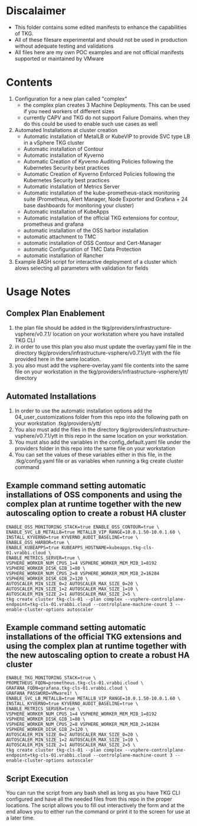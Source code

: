 # Discalaimer
* This folder contains some edited manifests to enhance the capabilities of TKG.
* All of these filesare experimental and should not be used in production without adequate testing and validations
* All files here are my own POC examples and are not official manifests supported or maintained by VMware

# Contents
1. Configuration for a new plan called "complex"
   * the complex plan creates 3 Machine Deployments. This can be used if you need workers of different sizes
   * currently CAPV and TKG do not support Failure Domains. when they do this could be used to enable such use cases as well
2. Automated Installations at cluster creation
    * Automatic installation of MetalLB or KubeVIP to provide SVC type LB in a vSphere TKG cluster
    * Automatic installation of Contour
    * Automatic installation of Kyverno
    * Automatic Creation of Kyverno Auditing Policies following the Kubernetes Security best practices
    * Automatic Creation of Kyverno Enforced Policies following the Kubernetes Security best practices
    * Automatic installation of Metrics Server
    * Automatic installation of the kube-prometheus-stack monitoring suite (Prometheus, Alert Manager, Node Exporter and Grafana + 24 base dashboards for monitoring your cluster)
    * Automatic installation of KubeApps
    * Automatic installation of the official TKG extensions for contour, prometheus and grafana
    * automatic installation of the OSS harbor installation
    * automatic attachment to TMC
    * automatic installation of OSS Contour and Cert-Manager
    * automatic Configuration of TMC Data Protection
    * automatic installation of Rancher
3. Example BASH script for interactive deployment of a cluster which alows selecting all parameters with validation for fields

# Usage Notes
## Complex Plan Enablement
1. the plan file should be added in the tkg/providers/infrastructure-vsphere/v0.7.1/ location on your workstation where you have installed TKG CLI
2. in order to use this plan you also must update the overlay.yaml file in the directory tkg/providers/infrastructure-vsphere/v0.7.1/ytt with the file provided here in the same location.
3. you also must add the vsphere-overlay.yaml file contents into the same file on your workstation in the tkg/providers/infrastructure-vsphere/ytt/ directory
## Automated Installations
1. In order to use the automatic installation options add the 04_user_customizations folder from this repo into the following path on your workstation .tkg/providers/ytt/
2. You also must add the files in the directory tkg/providers/infrastructure-vsphere/v0.7.1/ytt in this repo in the same location on your workstation.
2. You must also add the variables in the config_default.yaml file under the providers folder in this repo into the same file on your workstation
3. You can set the values of these variables either in this file, in the .tkg/config.yaml file or as variables when running a tkg create cluster command

## Example command setting automatic installations of OSS components and using the complex plan at runtime together with the new autoscaling option to create a robust HA cluster
```
ENABLE_OSS_MONITORING_STACK=true ENABLE_OSS_CONTOUR=true \
ENABLE_SVC_LB_METALLB=true METALLB_VIP_RANGE=10.0.1.50-10.0.1.60 \
INSTALL_KYVERNO=true KYVERNO_AUDIT_BASELINE=true \
ENABLE_OSS_HARBOR=true \
ENABLE_KUBEAPPS=true KUBEAPPS_HOSTNAME=kubeapps.tkg-cls-01.vrabbi.cloud \
ENABLE_METRICS_SERVER=true \
VSPHERE_WORKER_NUM_CPUS_1=4 VSPHERE_WORKER_MEM_MIB_1=8192 VSPHERE_WORKER_DISK_GIB_1=80 \
VSPHERE_WORKER_NUM_CPUS_2=8 VSPHERE_WORKER_MEM_MIB_2=16284 VSPHERE_WORKER_DISK_GIB_2=120 \
AUTOSCALER_MIN_SIZE_0=2 AUTOSCALER_MAX_SIZE_0=20 \
AUTOSCALER_MIN_SIZE_1=2 AUTOSCALER_MAX_SIZE_1=10 \
AUTOSCALER_MIN_SIZE_2=1 AUTOSCALER_MAX_SIZE_2=5 \
tkg create cluster tkg-cls-01 --plan complex --vsphere-controlplane-endpoint=tkg-cls-01.vrabbi.cloud --controlplane-machine-count 3 --enable-cluster-options autoscaler
```

## Example command setting automatic installations of the official TKG extensions and using the complex plan at runtime together with the new autoscaling option to create a robust HA cluster
```
ENABLE_TKG_MONITORING_STACK=true \
PROMETHEUS_FQDN=prometheus.tkg-cls-01.vrabbi.cloud \
GRAFANA_FQDN=grafana.tkg-cls-01.vrabbi.cloud \
GRAFANA_PASSWORD=VMware1! \
ENABLE_SVC_LB_METALLB=true METALLB_VIP_RANGE=10.0.1.50-10.0.1.60 \
INSTALL_KYVERNO=true KYVERNO_AUDIT_BASELINE=true \
ENABLE_METRICS_SERVER=true \
VSPHERE_WORKER_NUM_CPUS_1=4 VSPHERE_WORKER_MEM_MIB_1=8192 VSPHERE_WORKER_DISK_GIB_1=80 \
VSPHERE_WORKER_NUM_CPUS_2=8 VSPHERE_WORKER_MEM_MIB_2=16284 VSPHERE_WORKER_DISK_GIB_2=120 \
AUTOSCALER_MIN_SIZE_0=2 AUTOSCALER_MAX_SIZE_0=20 \
AUTOSCALER_MIN_SIZE_1=2 AUTOSCALER_MAX_SIZE_1=10 \
AUTOSCALER_MIN_SIZE_2=1 AUTOSCALER_MAX_SIZE_2=5 \
tkg create cluster tkg-cls-01 --plan complex --vsphere-controlplane-endpoint=tkg-cls-01.vrabbi.cloud --controlplane-machine-count 3 --enable-cluster-options autoscaler
```

## Script Execution
You can run the script from any bash shell as long as you have TKG CLI configured and have all the needed files from this repo in the proper locations.
The script allows you to fill out interactively the form and at the end allows you to either run the command or print it to the screen for use at a later time.

